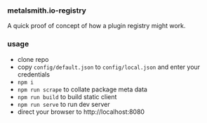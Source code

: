 ### metalsmith.io-registry

A quick proof of concept of how a plugin registry might work.

### usage

 * clone repo
 * copy `config/default.json` to `config/local.json` and enter your credentials
 * `npm i`
 * `npm run scrape` to collate package meta data
 * `npm run build` to build static client
 * `npm run serve` to run dev server
 * direct your browser to http://localhost:8080
